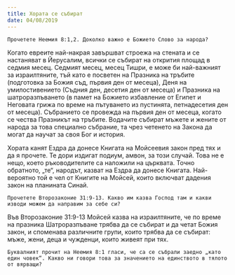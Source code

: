 ```yaml
---
title: Хората се събират
date: 04/08/2019
---
```


`Прочетете Неемия 8:1,2. Доколко важно е Божието Слово за народа?`

Когато евреите най-накрая завършват строежа на стената и се настаняват в Йерусалим, всички се събират на открития площад в седмия месец. Седмият месец, месец Тишри, е може би най-важният за израилтяните, тъй като е посветен на Празника на тръбите (подготовка за Божия съд, първия ден от месеца), Деня на умилостивението (Съдния ден, десетия ден от месеца) и Празника на шатроразпъването (в памет на Божието избавление от Египет и Неговата грижа по време на пътуването из пустинята, петнадесетия ден от месеца). Събранието се провежда на първия ден от месеца, когато се чества Празникът на тръбите. Водачите събират мъжете и жените от народа за това специално събрание, та чрез четенето на Закона да могат да научат за своя Бог и история.

Хората канят Ездра да донесе Книгата на Мойсеевия закон пред тях и да я прочете. Те дори издигат подиум, амвон, за този случай. Това не е нещо, което ръководителите са наложили на църквата. Точно обратното, „те“, народът, казват на Ездра да донесе Книгата. Най-вероятно той е чел от Книгите на Мойсей, които включват дадения закон на планината Синай.

`Прочетете Второзаконие 31:9-13. Какво им казва Господ там и какви изводи можем да направим за себе си?`

Във Второзаконие 31:9-13 Мойсей казва на израилтяните, че по време на празника Шатроразпъване трябва да се събират и да четат Божия закон, и споменава различните групи, които трябва да се събират: мъже, жени, деца и чужденци, които живеят при тях.

`Буквалният прочит на Неемия 8:1 гласи, че са се събрали заедно „като един човек“. Какво ни говори това за значението на единството в тялото от вярващи?`
